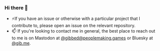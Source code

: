 ### Hi there 👋

- ⚡If you have an issue or otherwise with a particular project that I contribute to, please open an issue on the relevant repository.
- 📫 If you're looking to contact me in general, the best place to reach out to me is on Mastodon at [@gibbed@peoplemaking.games](https://peoplemaking.games/@gibbed) or Bluesky at [@gib.me](https://bsky.app/profile/gib.me).

<!--
**gibbed/gibbed** is a ✨ _special_ ✨ repository because its `README.md` (this file) appears on your GitHub profile.

Here are some ideas to get you started:

- 🔭 I’m currently working on ...
- 🌱 I’m currently learning ...
- 👯 I’m looking to collaborate on ...
- 🤔 I’m looking for help with ...
- 💬 Ask me about ...
- 📫 How to reach me: ...
- 😄 Pronouns: ...
- ⚡ Fun fact: ...
-->
